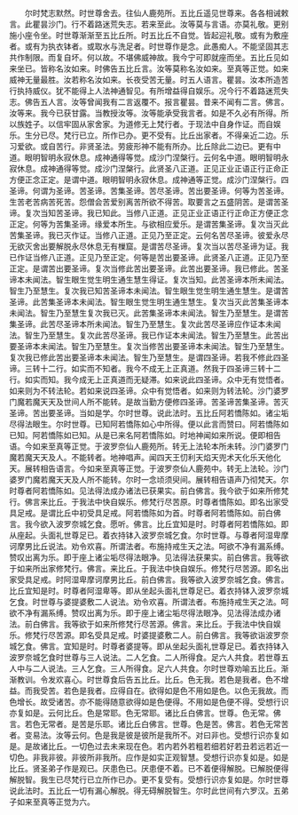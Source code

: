 <!-- { "loadSidebar": true } -->
　　尔时梵志默然。时世尊舍去。往仙人鹿苑所。五比丘遥见世尊来。各各相诫敕言。此瞿昙沙门。行不着路迷荒失志。若来至此。汝等莫与言语。亦莫礼敬。更别施小座令坐。时世尊渐渐至五比丘所。时五比丘不自觉。皆起迎礼敬。或有为敷座者。或有为执衣钵者。或取水与洗足者。时世尊作是念。此愚痴人。不能坚固其志共作制限。而复自坏。何以故。不堪佛威神故。我今宁可即就座而坐。五比丘见如来坐已。皆称名汝如来。时佛告五比丘言。汝等莫称名汝如来。至真等正觉。如来威神无量最胜。汝若称名汝如来。长夜受苦无量。时五人语言。瞿昙。汝本所造苦行执持威仪。犹不能得上人法神通智见。有所增益得自娱乐。况今行不着路迷荒失志。佛告五人言。汝等曾闻我有二言返覆不。报言瞿昙。昔来不闻有二言。佛言。汝等来。我今已获甘露。当教授汝等。汝等能承受我言者。如是不久必有所得。所以族姓子。以信牢固从家舍家。为道修无上梵行者。于现法中自身作证。而自娱乐。生分已尽。梵行已立。所作已办。更不受有。比丘出家者。不得亲近二边。乐习爱欲。或自苦行。非贤圣法。劳疲形神不能有所办。比丘除此二边已。更有中道。眼明智明永寂休息。成神通得等觉。成沙门涅槃行。云何名中道。眼明智明永寂休息。成神通得等觉。成沙门涅槃行。此贤圣八正道。正见正业正语正行正命正方便正念正定。是谓中道。眼明智明永寂休息。成神通等正觉。成沙门涅槃行。四圣谛。何谓为圣谛。苦圣谛。苦集圣谛。苦尽圣谛。苦出要圣谛。何等为苦圣谛。生苦老苦病苦死苦。怨僧会苦爱别离苦所欲不得苦。取要言之五盛阴苦。是谓苦圣谛。复次当知苦圣谛。我已知此。当修八正道。正见正业正语正行正命正方便正念正定。何等为苦集圣谛。缘爱本所生。与欲相应爱乐。是谓苦集圣谛。复次当灭此苦集圣谛。我已灭作证。当修八正道。正见乃至正定。云何名苦尽圣谛。彼爱永尽无欲灭舍出要解脱永尽休息无有樔窟。是谓苦尽圣谛。复次当以苦尽圣谛为证。我已作证当修八正道。正见乃至正定。何等是苦出要圣谛。此贤圣八正道。正见乃至正定。是谓苦出要圣谛。复次当修此苦出要圣谛。此苦出要圣谛。我已修此。苦圣谛本未闻法。智生眼生觉生明生通生慧生得证。复次当知。此苦圣谛本所未闻法。智生乃至慧生。复次我已知苦圣谛本未闻法。智生眼生觉生明生通生慧生。是谓苦圣谛。此苦集圣谛本未闻法。智生眼生觉生明生通生慧生。复次当灭此苦集圣谛本未闻法。智生乃至慧生复次我已灭。此苦集圣谛本未闻法。智生乃至慧生。是谓苦集圣谛。此苦尽圣谛本所未闻法。智生乃至慧生。复次此苦尽圣谛应作证本未闻法。智生乃至慧生。复次此苦尽圣谛。我已作证本未闻法。智生乃至慧生。此苦出要圣谛本未闻法。智生乃至慧生。复次当修苦出要圣谛本未闻法。智生乃至慧生。复次我已修此苦出要圣谛本未闻法。智生乃至慧生。是谓四圣谛。若我不修此四圣谛。三转十二行。如实而不知者。我今不成无上正真道。然我于四圣谛三转十二行。如实而知。我今成无上正真道而无疑滞。如来说此四圣谛。众中无有觉悟者。如来则为不转法轮。若如来说四圣谛。众中有觉悟者。如来则为转法轮。沙门婆罗门魔若魔天天及世间人所不能转。是故当勤方便修四圣谛。苦圣谛苦集圣谛。苦灭圣谛。苦出要圣谛。当如是学。尔时世尊。说此法时。五比丘阿若憍陈如。诸尘垢尽得法眼生。尔时世尊。已知阿若憍陈如心中所得。便以此言而赞曰。阿若憍陈如已知。阿若憍陈如已知。从是已来名阿若憍陈如。时地神闻如来所说。便即相告语。今如来至真等正觉。于波罗奈仙人鹿苑所。转无上法轮本所未转。沙门婆罗门魔若魔天天及人。不能转者。地神唱声。闻四天王忉利天焰天兜术天化乐天他化天。展转相告语言。今如来至真等正觉。于波罗奈仙人鹿苑中。转无上法轮。沙门婆罗门魔若魔天天及人所不能转。尔时一念顷须臾间。展转相告语声乃彻梵天。尔时尊者阿若憍陈如。见法得法成办诸法已获果实。前白佛言。我今欲于如来所修梵行。佛言来比丘。于我法中快自娱乐。修梵行尽苦原。时尊者憍陈如。即名出家受具足戒。是谓比丘中初受具足戒。阿若憍陈如为首。时尊者阿若憍陈如。前白佛言。我今欲入波罗奈城乞食。愿听。佛言。比丘宜知是时。时尊者阿若憍陈如。即从座起。头面礼世尊足已。着衣持钵入波罗奈城乞食。尔时世尊。与尊者阿湿卑摩诃摩男比丘说法。劝令欢喜。所谓法者。布施持戒生天之法。呵欲不净有漏系缚。赞叹出离为乐。即于座上诸尘垢尽得法眼净。见法得法获果实。前白佛言。我等欲于如来所出家修梵行。佛言。来比丘。于我法中快自娱乐。修梵行尽苦源。即名出家受具足戒。时阿湿卑摩诃摩男比丘。前白佛言。我等欲入波罗奈城乞食。佛言。比丘宜知是时。时尊者阿湿卑等。即从坐起头面礼世尊足已。着衣持钵入波罗奈城乞食。时世尊与婆提婆敷二人说法。劝令欢喜。所谓法者。布施持戒生天之法。呵欲不净有漏系缚。赞叹出离为乐。即于座上诸尘垢尽得法眼净。见法得法成办诸法。前白佛言。我等欲于如来所修梵行尽苦源。佛言。来比丘。于我法中快自娱乐。修梵行尽苦源。即名受具足戒。时婆提婆敷二人。前白佛言。我等欲诣波罗奈城乞食。佛言。宜知是时。时尊者婆提等。即从坐起头面礼世尊足已。着衣持钵入波罗奈城乞食时世尊与三人说法。二人乞食。二人所得食。足六人共食。若世尊五人中与二人说法。三人乞食。三人所得食。足六人共食。尔时世尊劝喻五比丘。渐渐教训。令发欢喜心。时世尊食后告五比丘。比丘。色无我。若色是我者。色不增益。而我受苦。若色是我者。应得自在。欲得如是色不用如是色。以色无我故。而色增长。故受诸苦。亦不能得随意欲得如是色便得。不用如是色便不得。受想行识亦复如是。云何比丘。色是常耶。色无常耶。诸比丘白佛言。世尊。色无常。佛言。若色无常者。是苦是乐耶。诸比丘白佛言。世尊。色是苦。佛言。若色无常苦者。变易法。汝等云何。色是我是彼是彼所是我所不。对曰非也。受想行识亦复如是。是故诸比丘。一切色过去未来现在色。若内若外若粗若细若好若丑若远若近一切色。非我非彼。非彼所非我所。应作是如实正观智慧。受想行识亦复如是。如是比丘。贤圣弟子作是观已。厌患色已。厌患便不着。已不着便得解脱。已解脱便得解脱智。我生已尽梵行已立所作已办。更不复受有。受想行识亦复如是。尔时世尊说此法时。五比丘一切有漏心解脱。得无碍解脱智生。尔时此世间有六罗汉。五弟子如来至真等正觉为六。
